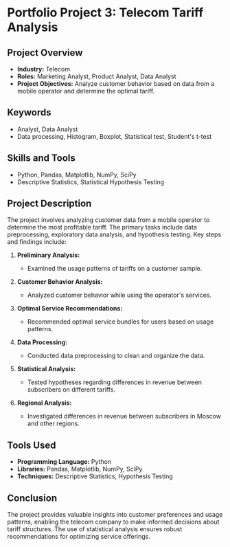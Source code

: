 # Portfolio Project 3: Telecom Tariff Analysis

## Project Overview
- **Industry:** Telecom
- **Roles:** Marketing Analyst, Product Analyst, Data Analyst
- **Project Objectives:** Analyze customer behavior based on data from a mobile operator and determine the optimal tariff.

## Keywords
- Analyst, Data Analyst
- Data processing, Histogram, Boxplot, Statistical test, Student's t-test

## Skills and Tools
- Python, Pandas, Matplotlib, NumPy, SciPy
- Descriptive Statistics, Statistical Hypothesis Testing

## Project Description
The project involves analyzing customer data from a mobile operator to determine the most profitable tariff. The primary tasks include data preprocessing, exploratory data analysis, and hypothesis testing. Key steps and findings include:

1. **Preliminary Analysis:**
   - Examined the usage patterns of tariffs on a customer sample.

2. **Customer Behavior Analysis:**
   - Analyzed customer behavior while using the operator's services.

3. **Optimal Service Recommendations:**
   - Recommended optimal service bundles for users based on usage patterns.

4. **Data Processing:**
   - Conducted data preprocessing to clean and organize the data.

5. **Statistical Analysis:**
   - Tested hypotheses regarding differences in revenue between subscribers on different tariffs.

6. **Regional Analysis:**
   - Investigated differences in revenue between subscribers in Moscow and other regions.

## Tools Used
- **Programming Language:** Python
- **Libraries:** Pandas, Matplotlib, NumPy, SciPy
- **Techniques:** Descriptive Statistics, Hypothesis Testing

## Conclusion
The project provides valuable insights into customer preferences and usage patterns, enabling the telecom company to make informed decisions about tariff structures. The use of statistical analysis ensures robust recommendations for optimizing service offerings.

